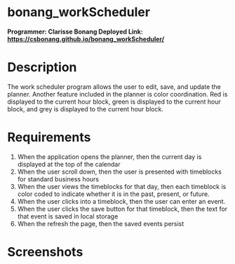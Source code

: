 # bonang_workScheduler
<b> Programmer: Clarisse Bonang </b> 
<b> Deployed Link: https://csbonang.github.io/bonang_workScheduler/ </b>

# Description 
The work scheduler program allows the user to edit, save, and update the planner. 
Another feature included in the planner is color coordination. Red is displayed to the 
current hour block, green is displayed to the current hour block, and grey is 
displayed to the current hour block. 
# Requirements 
1. When the application opens the planner, then the current day is displayed at the top of the calendar
2. When the user scroll down, then the user is presented with timeblocks for standard business hours
3. When the user views the timeblocks for that day, then each timeblock is color coded to indicate whether it is in the past, present, or future. 
4. When the user clicks into a timeblock, then the user can enter an event. 
5. When the user clicks the save button for that timeblock, then the text for that event is saved in local storage
6. When the refresh the page, then the saved events persist
# Screenshots 

